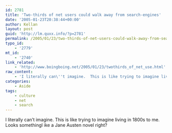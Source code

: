 ```yaml
---
id: 2781
title: 'Two-thirds of net users could walk away from search-engines'
date: '2005-01-23T20:38:44+00:00'
author: Kellan
layout: post
guid: 'http://lm.quxx.info/?p=2781'
permalink: /2005/01/23/two-thirds-of-net-users-could-walk-away-from-search-engines/
typo_id:
    - '2779'
mt_id:
    - '2740'
link_related:
    - 'http://www.boingboing.net/2005/01/23/twothirds_of_net_use.html'
raw_content:
    - 'I literally can\''t imagine.  This is like trying to imagine living in 1800s to me.  Looks somethingl ike a Jane Austen novel right?'
categories:
    - Aside
tags:
    - culture
    - net
    - search
---
```


I literally can’t imagine. This is like trying to imagine living in 1800s to me. Looks somethingl ike a Jane Austen novel right?